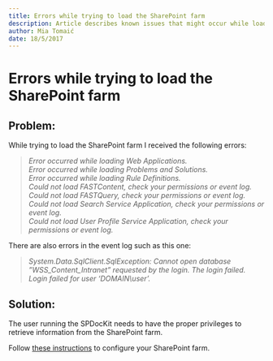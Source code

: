 ```yaml
---
title: Errors while trying to load the SharePoint farm
description: Article describes known issues that might occur while loading SharePoint farm.
author: Mia Tomaić
date: 18/5/2017
---
```


# Errors while trying to load the SharePoint farm

## Problem:

While trying to load the SharePoint farm I received the following errors:

> _Error occurred while loading Web Applications._  
> _Error occurred while loading Problems and Solutions._  
> _Error occurred while loading Rule Definitions._  
> _Could not load FASTContent, check your permissions or event log._  
> _Could not load FASTQuery, check your permissions or event log._  
> _Could not load Search Service Application, check your permissions or event log._  
> _Could not load User Profile Service Application, check your permissions or event log._

There are also errors in the event log such as this one:

> _System.Data.SqlClient.SqlException: Cannot open database ”WSS\_Content\_Intranet” requested by the login. The login failed._  
> _Login failed for user ‘DOMAIN\user’._

## Solution:

The user running the SPDocKit needs to have the proper privileges to retrieve information from the SharePoint farm.

Follow [these instructions](../../requirements/user-permission-requirements.md) to configure your SharePoint farm.

